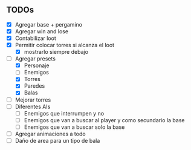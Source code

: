 ﻿## TODOs
- [x] Agregar base + pergamino
- [x] Agregar win and lose
- [x] Contabilizar loot
- [X] Permitir colocar torres si alcanza el loot
  - [X] mostrarlo siempre debajo
- [ ] Agregar presets
  - [x] Personaje
  - [ ] Enemigos
  - [x] Torres
  - [x] Paredes
  - [x] Balas
- [ ] Mejorar torres
- [ ] Diferentes AIs
  - [ ] Enemigos que interrumpen y no
  - [ ] Enemigos que van a buscar al player y como secundario la base
  - [ ] Enemigos que van a buscar solo la base
- [ ] Agregar animaciones a todo
- [ ] Daño de area para un tipo de bala
